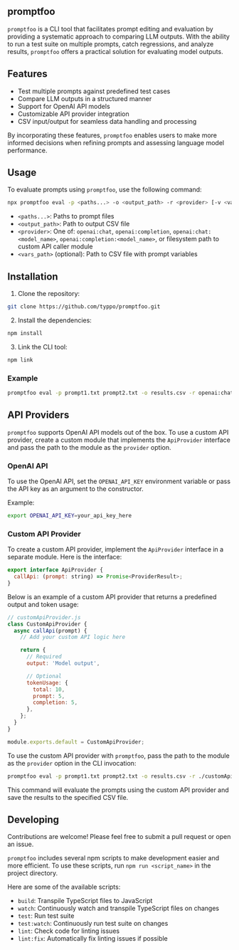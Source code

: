 promptfoo
---

`promptfoo` is a CLI tool that facilitates prompt editing and evaluation by providing a systematic approach to comparing LLM outputs. With the ability to run a test suite on multiple prompts, catch regressions, and analyze results, `promptfoo` offers a practical solution for evaluating model outputs.

## Features

- Test multiple prompts against predefined test cases
- Compare LLM outputs in a structured manner
- Support for OpenAI API models
- Customizable API provider integration
- CSV input/output for seamless data handling and processing

By incorporating these features, `promptfoo` enables users to make more informed decisions when refining prompts and assessing language model performance.

## Usage

To evaluate prompts using `promptfoo`, use the following command:

```bash
npx promptfoo eval -p <paths...> -o <output_path> -r <provider> [-v <vars_path>]
```

- `<paths...>`: Paths to prompt files
- `<output_path>`: Path to output CSV file
- `<provider>`: One of: `openai:chat`, `openai:completion`, `openai:chat:<model_name>`, `openai:completion:<model_name>`, or filesystem path to custom API caller module
- `<vars_path>` (optional): Path to CSV file with prompt variables

## Installation

1. Clone the repository:

```bash
git clone https://github.com/typpo/promptfoo.git
```

2. Install the dependencies:

```bash
npm install
```

3. Link the CLI tool:

```bash
npm link
```

### Example

```bash
promptfoo eval -p prompt1.txt prompt2.txt -o results.csv -r openai:chat -v vars.csv
```

## API Providers

`promptfoo` supports OpenAI API models out of the box. To use a custom API provider, create a custom module that implements the `ApiProvider` interface and pass the path to the module as the `provider` option.

### OpenAI API

To use the OpenAI API, set the `OPENAI_API_KEY` environment variable or pass the API key as an argument to the constructor.

Example:

```bash
export OPENAI_API_KEY=your_api_key_here
```


### Custom API Provider

To create a custom API provider, implement the `ApiProvider` interface in a separate module. Here is the interface:

```javascript
export interface ApiProvider {
  callApi: (prompt: string) => Promise<ProviderResult>;
}
```

Below is an example of a custom API provider that returns a predefined output and token usage:

```javascript
// customApiProvider.js
class CustomApiProvider {
  async callApi(prompt) {
    // Add your custom API logic here

    return {
      // Required
      output: 'Model output',

      // Optional
      tokenUsage: {
        total: 10,
        prompt: 5,
        completion: 5,
      },
    };
  }
}

module.exports.default = CustomApiProvider;
```

To use the custom API provider with `promptfoo`, pass the path to the module as the `provider` option in the CLI invocation:

```bash
promptfoo eval -p prompt1.txt prompt2.txt -o results.csv -r ./customApiProvider.js -v vars.csv
```

This command will evaluate the prompts using the custom API provider and save the results to the specified CSV file.

## Developing

Contributions are welcome! Please feel free to submit a pull request or open an issue.

`promptfoo` includes several npm scripts to make development easier and more efficient. To use these scripts, run `npm run <script_name>` in the project directory.

Here are some of the available scripts:

- `build`: Transpile TypeScript files to JavaScript
- `watch`: Continuously watch and transpile TypeScript files on changes
- `test`: Run test suite
- `test:watch`: Continuously run test suite on changes
- `lint`: Check code for linting issues
- `lint:fix`: Automatically fix linting issues if possible
